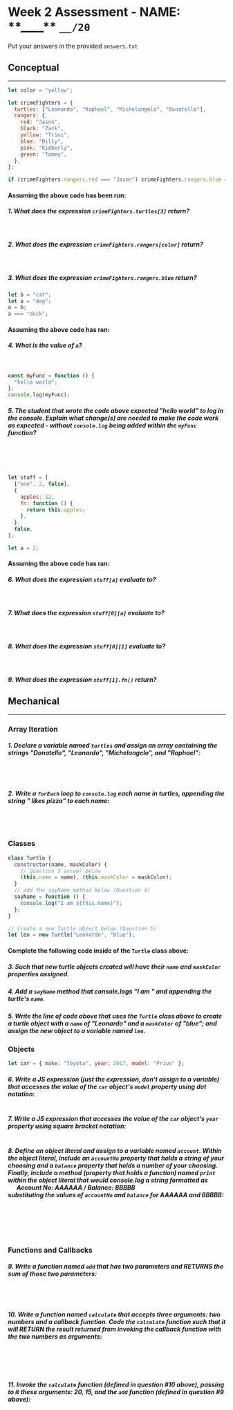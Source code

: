 # Week 2 Assessment - NAME: \***\*\_\_\_\_\*\*** `__/20`

Put your answers in the provided `answers.txt`

## Conceptual

---

```js
let color = "yellow";

let crimeFighters = {
  turtles: ["Leonardo", "Raphael", "Michelangelo", "Donatello"],
  rangers: {
    red: "Jason",
    black: "Zack",
    yellow: "Trini",
    blue: "Billy",
    pink: "Kimberly",
    green: "Tommy",
  },
};

if (crimeFighters.rangers.red === "Jason") crimeFighters.rangers.blue = "Bob";
```

#### Assuming the above code has been run:

##### 1. What does the expression `crimeFighters.turtles[3]` return?

<br>

##### 2. What does the expression `crimeFighters.rangers[color]` return?

<br>

##### 3. What does the expression `crimeFighters.rangers.blue` return?

```js
let b = "cat";
let a = "dog";
a = b;
a === "duck";
```

#### Assuming the above code has ran:

##### 4. What is the value of `a`?

<br>

```js
const myFunc = function () {
  "hello world";
};
console.log(myFunc);
```

##### 5. The student that wrote the code above expected "hello world" to log in the console. Explain what change(s) are needed to make the code work as expected - without `console.log` being added within the `myFunc` function?

<br><br><br>

```js
let stuff = [
  ["one", 2, false],
  {
    apples: 12,
    fn: function () {
      return this.apples;
    },
  },
  false,
];

let a = 2;
```

#### Assuming the above code has ran:

##### 6. What does the expression `stuff[a]` evaluate to?

<br>

##### 7. What does the expression `stuff[0][a]` evaluate to?

<br>

##### 8. What does the expression `stuff[0][1]` evaluate to?

<br>

##### 9. What does the expression `stuff[1].fn()` return?

## Mechanical

---

### Array Iteration

##### 1. Declare a variable named `turtles` and assign an array containing the strings "Donatello", "Leonardo", "Michelangelo", and "Raphael":

<br><br>

##### 2. Write a `forEach` loop to `console.log` each name in _turtles_, appending the string " likes pizza" to each name:

<br><br>

### Classes

```js
class Turtle {
  constructor(name, maskColor) {
    // Question 3 answer below
    (this.name = name), (this.maskColor = maskColor);
  }
  // add the sayName method below (Question 4)
  sayName = function () {
    console.log("I am ${this.name}");
  };
}

// Create a new Turtle object below (Question 5)
let leo = new Turtle("Leonardo", "blue");
```

#### Complete the following code inside of the `Turtle` class above:

##### 3. Such that new turtle objects created will have their `name` and `maskColor` properties assigned.

##### 4. Add a `sayName` method that console.logs “I am " and appending the turtle's `name`.

##### 5. Write the line of code above that uses the `Turtle` class above to create a turtle object with a `name` of "Leonardo" and a `maskColor` of "blue"; and assign the new object to a variable named `leo`.

### Objects

```js
let car = { make: "Toyota", year: 2017, model: "Prius" };
```

##### 6. Write a JS expression (just the expression, don't assign to a variable) that **accesses** the value of the `car` object's `model` property using **dot notation**:<br><br>

##### 7. Write a JS expression that **accesses** the value of the `car` object's `year` property using **square bracket notation**:<br><br>

##### 8. Define an object literal and assign to a variable named `account`. Within the object literal, include an `accountNo` property that holds a string of your choosing and a `balance` property that holds a number of your choosing. Finally, include a method (property that holds a function) named `print` within the object literal that would console.log a string formatted as<br>&nbsp;&nbsp;&nbsp;&nbsp;&nbsp;&nbsp;**Account No: AAAAAA / Balance: BBBBB**<br>substituting the values of `accountNo` and `balance` for AAAAAA and BBBBB:<br><br><br><br><br><br>

### Functions and Callbacks

##### 9. Write a function named `add` that has two parameters and RETURNS the sum of those two parameters:

<br><br>

##### 10. Write a function named `calculate` that accepts three arguments: two numbers and a callback function. Code the `calculate` function such that it will RETURN the result returned from invoking the callback function with the two numbers as arguments:

<br><br><br>

##### 11. Invoke the `calculate` function (defined in question #10 above), passing to it these arguments: 20, 15, and the `add` function (defined in question #9 above):

<br><br>
